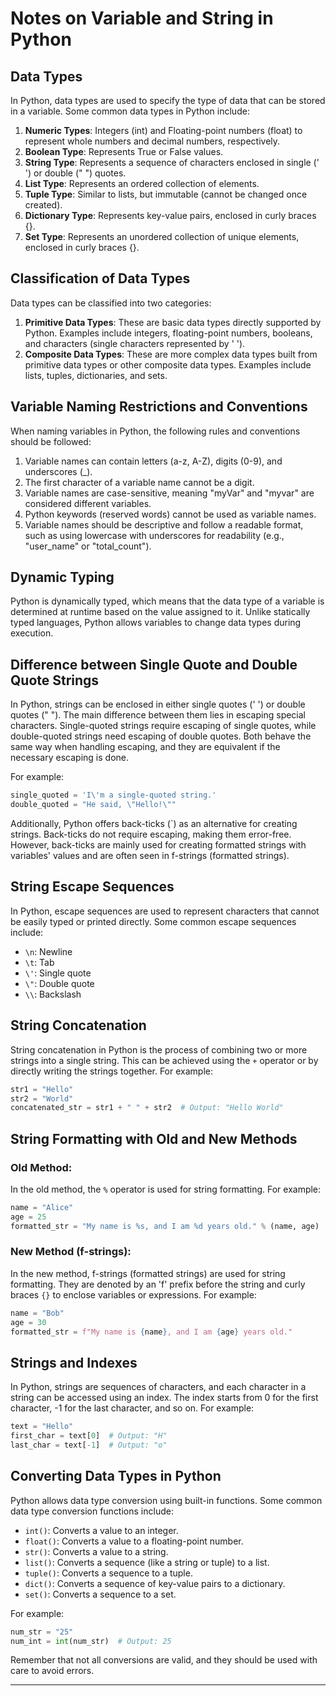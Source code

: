 # Notes on Variable and String in Python

## Data Types

In Python, data types are used to specify the type of data that can be stored in a variable. Some common data types in Python include:

1. **Numeric Types**: Integers (int) and Floating-point numbers (float) to represent whole numbers and decimal numbers, respectively.
2. **Boolean Type**: Represents True or False values.
3. **String Type**: Represents a sequence of characters enclosed in single (' ') or double (" ") quotes.
4. **List Type**: Represents an ordered collection of elements.
5. **Tuple Type**: Similar to lists, but immutable (cannot be changed once created).
6. **Dictionary Type**: Represents key-value pairs, enclosed in curly braces {}.
7. **Set Type**: Represents an unordered collection of unique elements, enclosed in curly braces {}.

## Classification of Data Types

Data types can be classified into two categories:

1. **Primitive Data Types**: These are basic data types directly supported by Python. Examples include integers, floating-point numbers, booleans, and characters (single characters represented by ' ').
2. **Composite Data Types**: These are more complex data types built from primitive data types or other composite data types. Examples include lists, tuples, dictionaries, and sets.

## Variable Naming Restrictions and Conventions

When naming variables in Python, the following rules and conventions should be followed:

1. Variable names can contain letters (a-z, A-Z), digits (0-9), and underscores (_).
2. The first character of a variable name cannot be a digit.
3. Variable names are case-sensitive, meaning "myVar" and "myvar" are considered different variables.
4. Python keywords (reserved words) cannot be used as variable names.
5. Variable names should be descriptive and follow a readable format, such as using lowercase with underscores for readability (e.g., "user_name" or "total_count").

## Dynamic Typing

Python is dynamically typed, which means that the data type of a variable is determined at runtime based on the value assigned to it. Unlike statically typed languages, Python allows variables to change data types during execution.

## Difference between Single Quote and Double Quote Strings

In Python, strings can be enclosed in either single quotes (' ') or double quotes (" "). The main difference between them lies in escaping special characters. Single-quoted strings require escaping of single quotes, while double-quoted strings need escaping of double quotes. Both behave the same way when handling escaping, and they are equivalent if the necessary escaping is done.

For example:
```python
single_quoted = 'I\'m a single-quoted string.'
double_quoted = "He said, \"Hello!\""
```

Additionally, Python offers back-ticks (`) as an alternative for creating strings. Back-ticks do not require escaping, making them error-free. However, back-ticks are mainly used for creating formatted strings with variables' values and are often seen in f-strings (formatted strings).

## String Escape Sequences

In Python, escape sequences are used to represent characters that cannot be easily typed or printed directly. Some common escape sequences include:
- `\n`: Newline
- `\t`: Tab
- `\'`: Single quote
- `\"`: Double quote
- `\\`: Backslash

## String Concatenation

String concatenation in Python is the process of combining two or more strings into a single string. This can be achieved using the `+` operator or by directly writing the strings together. For example:
```python
str1 = "Hello"
str2 = "World"
concatenated_str = str1 + " " + str2  # Output: "Hello World"
```

## String Formatting with Old and New Methods

### Old Method:
In the old method, the `%` operator is used for string formatting. For example:
```python
name = "Alice"
age = 25
formatted_str = "My name is %s, and I am %d years old." % (name, age)
```

### New Method (f-strings):
In the new method, f-strings (formatted strings) are used for string formatting. They are denoted by an 'f' prefix before the string and curly braces `{}` to enclose variables or expressions. For example:
```python
name = "Bob"
age = 30
formatted_str = f"My name is {name}, and I am {age} years old."
```

## Strings and Indexes

In Python, strings are sequences of characters, and each character in a string can be accessed using an index. The index starts from 0 for the first character, -1 for the last character, and so on. For example:
```python
text = "Hello"
first_char = text[0]  # Output: "H"
last_char = text[-1]  # Output: "o"
```

## Converting Data Types in Python

Python allows data type conversion using built-in functions. Some common data type conversion functions include:
- `int()`: Converts a value to an integer.
- `float()`: Converts a value to a floating-point number.
- `str()`: Converts a value to a string.
- `list()`: Converts a sequence (like a string or tuple) to a list.
- `tuple()`: Converts a sequence to a tuple.
- `dict()`: Converts a sequence of key-value pairs to a dictionary.
- `set()`: Converts a sequence to a set.

For example:
```python
num_str = "25"
num_int = int(num_str)  # Output: 25
```

Remember that not all conversions are valid, and they should be used with care to avoid errors.

---


